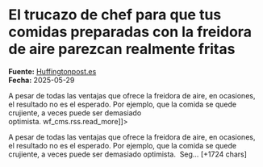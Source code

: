 # El trucazo de chef para que tus comidas preparadas con la freidora de aire parezcan realmente fritas

**Fuente:** [Huffingtonpost.es](https://www.huffingtonpost.es/sociedad/el-trucazo-chef-tus-comidas-preparadas-freidora-aire-parezcan-realmente-fritas.html)  
**Fecha:** 2025-05-29

<![CDATA[<p>A pesar de todas las ventajas que ofrece la freidora de aire, en ocasiones, el resultado no es el esperado. Por ejemplo, que la comida se quede crujiente, a veces puede ser demasiado optimista. wf_cms.rss.read_more]]>

A pesar de todas las ventajas que ofrece la freidora de aire, en ocasiones, el resultado no es el esperado. Por ejemplo, que la comida se quede crujiente, a veces puede ser demasiado optimista. 
Seg… [+1724 chars]
